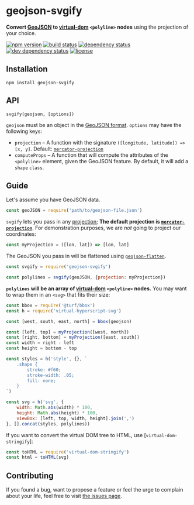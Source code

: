 # geojson-svgify

**Convert [GeoJSON](http://geojson.org/) to [virtual-dom](https://github.com/Matt-Esch/virtual-dom#virtual-dom) `<polyline>` nodes** using the projection of your choice.

[![npm version](https://img.shields.io/npm/v/geojson-svgify.svg)](https://www.npmjs.com/package/geojson-svgify)
[![build status](https://img.shields.io/travis/juliuste/geojson-svgify.svg)](https://travis-ci.org/juliuste/geojson-svgify)
[![dependency status](https://img.shields.io/david/juliuste/geojson-svgify.svg)](https://david-dm.org/juliuste/geojson-svgify)
[![dev dependency status](https://img.shields.io/david/dev/juliuste/geojson-svgify.svg)](https://david-dm.org/juliuste/geojson-svgify#info=devDependencies)
[![license](https://img.shields.io/github/license/juliuste/geojson-svgify.svg?style=flat)](LICENSE)

## Installation

```shell
npm install geojson-svgify
```

## API

```
svgify(geojson, [options])
```

`geojson` must be an object in the [GeoJSON format](http://geojson.org/). `options` may have the following keys:

- `projection` – A function with the signature `([longitude, latitude]) => [x, y]`. Default: [`mercator-projection`](https://github.com/zacbarton/node-mercator-projection#readme)
- `computeProps` – A function that will compute the attributes of the `<polyline>` element, given the GeoJSON feature. By default, it will add a `shape` `class`.

## Guide

Let's assume you have GeoJSON data.

```js
const geoJSON = require('path/to/geojson-file.json')
```

`svgify` lets you pass in any [projection](https://en.wikipedia.org/wiki/Map_projection); **The default projection is [`mercator-projection`](https://github.com/zacbarton/node-mercator-projection#readme)**. For demonstration purposes, we are *not* going to project our coordinates:

```js
const myProjection = ([lon, lat]) => [lon, lat]
```

The GeoJSON you pass in will be flattened using [`geojson-flatten`](https://github.com/mapbox/geojson-flatten#geojson-flatten).

```js
const svgify = require('geojson-svgify')

const polylines = svgify(geoJSON, {projection: myProjection})
```

**`polylines` will be an array of [virtual-dom](https://github.com/Matt-Esch/virtual-dom#virtual-dom) `<polyline>` nodes.** You may want to wrap them in an `<svg>` that fits their size:

```js
const bbox = require('@turf/bbox')
const h = require('virtual-hyperscript-svg')

const [west, south, east, north] = bbox(geojson)

const [left, top] = myProjection([west, north])
const [right, bottom] = myProjection([east, south])
const width = right - left
const height = bottom - top

const styles = h('style', {}, `
	.shape {
		stroke: #f60;
		stroke-width: .05;
		fill: none;
	}
`)

const svg = h('svg', {
    width: Math.abs(width) * 100,
    height: Math.abs(height) * 100,
    viewBox: [left, top, width, height].join(',')
}, [].concat(styles, polylines))
```

If you want to convert the virtual DOM tree to HTML, use [`virtual-dom-stringify`]:

```js
const toHTML = require('virtual-dom-stringify')
const html = toHTML(svg)
```

## Contributing

If you found a bug, want to propose a feature or feel the urge to complain about your life, feel free to visit [the issues page](https://github.com/juliuste/geojson-svgify/issues).
